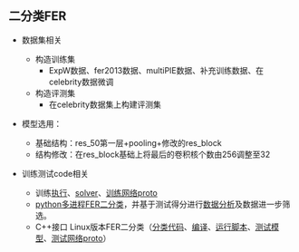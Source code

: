 ## 二分类FER

* 数据集相关
  * 构造训练集
    * ExpW数据、fer2013数据、multiPIE数据、补充训练数据、在celebrity数据微调
  * 构造评测集
    * 在celebrity数据集上构建评测集
* 模型选用：
  * 基础结构：res_50第一层+pooling+修改的res_block
  * 结构修改：在res_block基础上将最后的卷积核个数由256调整至32

* 训练测试code相关
  * 训练[执行](.\code\train_2classify.sh)、[solver](.\code\size32_2classify_solver.prototxt)、[训练网络proto](.\code\size32_2classify_train_val_v4.prototxt)
  * [python多进程FER二分类](.\code\classify.py)，并基于测试得分进行[数据分析](.\code\data_analysis.py)及数据进一步筛选。
  * C++接口 Linux版本FER二分类（[分类代码](.\code\SsFer_thre.cpp)、[编译](.\code\complie.sh)、[运行脚本](.\code\run.sh)、[测试模型](.\code\size32_2classify_v5_iter_2040.caffemodel)、[测试网络proto](.\code\size32_2classify_deploy.prototxt)）